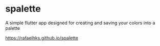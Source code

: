 # spalette
 A simple flutter app designed for creating and saving your colors into a palette
 
 https://rafaelhks.github.io/spalette
